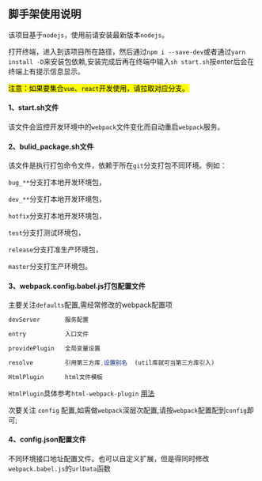 ## 脚手架使用说明
该项目基于`nodejs`，使用前请安装最新版本`nodejs`。

打开终端，进入到该项目所在路径，然后通过`npm i --save-dev`或者通过`yarn install -D`来安装包依赖,安装完成后再在终端中输入`sh start.sh`按enter后会在终端上有提示信息显示。
 
<mark>注意：如果要集合`vue`、`react`开发使用，请拉取对应分支。</mark>  


#### 1、start.sh文件
该文件会监控开发环境中的`webpack`文件变化而自动重启`webpack`服务。


#### 2、bulid_package.sh文件

该文件是执行打包命令文件，依赖于所在`git`分支打包不同环境。例如：

`bug_**`分支打本地开发环境包，

`dev_**`分支打本地开发环境包，

`hotfix`分支打本地开发环境包，

`test`分支打测试环境包，

`release`分支打准生产环境包，

`master`分支打生产环境包。

#### 3、webpack.config.babel.js打包配置文件
主要关注`defaults`配置,需经常修改的webpack配置项

```javascript
devServer       服务配置

entry           入口文件

providePlugin   全局变量设置

resolve         引用第三方库,设置别名  (util库就可当第三方库引入)

HtmlPlugin      html文件模板 
```
`HtmlPlugin`具体参考`html-webpack-plugin` [用法](https://doc.webpack-china.org/plugins/html-webpack-plugin)

次要关注 `config` 配置,如需做`webpack`深层次配置,请按`webpack`配置配到`config`即可;

#### 4、config.json配置文件

不同环境接口地址配置文件。也可以自定义扩展，但是得同时修改`webpack.babel.js`的`urlData`函数
